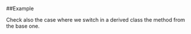 
<!---
FrozenIsBool True
-->

##Example

Check also the case where we switch in a derived class the method from the base one.